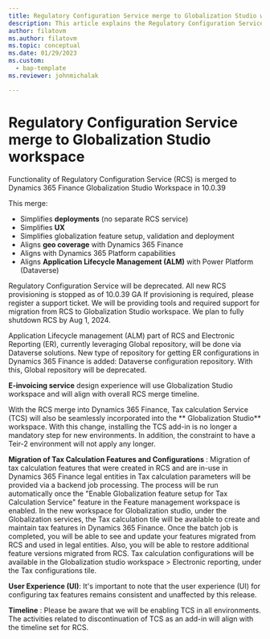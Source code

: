 ```yaml
---
title: Regulatory Configuration Service merge to Globalization Studio workspace
description: This article explains the Regulatory Configuration Service merge to Globalization Studio workspace
author: filatovm
ms.author: filatovm
ms.topic: conceptual 
ms.date: 01/29/2023
ms.custom: 
  - bap-template
ms.reviewer: johnmichalak

---
```


# Regulatory Configuration Service merge to Globalization Studio workspace

Functionality of Regulatory Configuration Service (RCS) is merged to Dynamics 365 Finance Globalization Studio Workspace in 10.0.39

This merge:

- Simplifies **deployments** (no separate RCS service)
- Simplifies **UX**
- Simplifies globalization feature setup, validation and deployment
- Aligns **geo coverage** with Dynamics 365 Finance
- Aligns with Dynamics 365 Platform capabilities
- Aligns **Application Lifecycle Management (ALM)** with Power Platform (Dataverse)

Regulatory Configuration Service will be deprecated. All new RCS provisioning is stopped as of 10.0.39 GA If provisioning is required, please register a support ticket. We will be providing tools and required support for migration from RCS to Globalization Studio workspace. We plan to fully shutdown RCS by Aug 1, 2024.

Application Lifecycle management (ALM) part of RCS and Electronic Reporting (ER), currently leveraging Global repository, will be done via Dataverse solutions. New type of repository for getting ER configurations in Dynamics 365 Finance is added: Dataverse configuration repository.
 With this, Global repository will be deprecated.

**E-invoicing service** design experience will use Globalization Studio workspace and will align with overall RCS merge timeline.

With the RCS merge into Dynamics 365 Finance, Tax calculation Service (TCS) will also be seamlessly incorporated into the ** Globalization Studio**  workspace. With this change, installing the TCS add-in is no longer a mandatory step for new environments. In addition, the constraint to have a Teir-2 environment will not apply any longer.

**Migration of Tax Calculation Features and Configurations** : Migration of tax calculation features that were created in RCS and are in-use in Dynamics 365 Finance legal entities in Tax calculation parameters will be provided via a backend job processing. The process will be run automatically once the "Enable Globalization feature setup for Tax Calculation Service" feature in the Feature management workspace is enabled. In the new workspace for Globalization studio, under the Globalization services, the Tax calculation tile will be available to create and maintain tax features in Dynamics 365 Finance. Once the batch job is completed, you will be able to see and update your features migrated from RCS and used in legal entities. Also, you will be able to restore additional feature versions migrated from RCS. Tax calculation configurations will be available in the Globalization studio workspace \> Electronic reporting, under the Tax configurations tile.

**User Experience (UI)**: It's important to note that the user experience (UI) for configuring tax features remains consistent and unaffected by this release.

**Timeline** : Please be aware that we will be enabling TCS in all environments. The activities related to discontinuation of TCS as an add-in will align with the timeline set for RCS.
